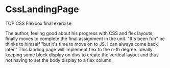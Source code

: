 # CssLandingPage
TOP CSS Flexbox final exercise

The author, feeling good about his progress with CSS and flex layouts, finally moves to complete the final assignment in the unit.
"It's been fun" he thinks to himself "but it's time to move on to JS. I can always come back later."
This landing page will implement flex to the n-th degree. Ideally keeping some block display on divs to create the vertical layout
and thus not having to set the body display to a flex column.
